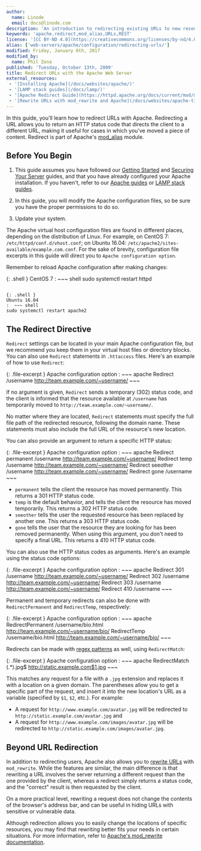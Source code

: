 ```yaml
---
author:
  name: Linode
  email: docs@linode.com
description: 'An introduction to redirecting existing URLs to new resources with the Apache HTTP server.'
keywords: 'apache,redirect,mod_alias,URLs,REST'
license: '[CC BY-ND 4.0](https://creativecommons.org/licenses/by-nd/4.0)'
alias: ['web-servers/apache/configuration/redirecting-urls/']
modified: Friday, January 6th, 2017
modified_by:
  name: Phil Zona
published: 'Tuesday, October 13th, 2009'
title: Redirect URLs with the Apache Web Server
external_resources:
 - '[Installing Apache](/docs/websites/apache/)'
 - '[LAMP stack guides](/docs/lamp/)'
 - '[Apache Redirect Guide](https://httpd.apache.org/docs/current/mod/mod_alias.html#redirect)'
 - '[Rewrite URLs with mod_rewrite and Apache](/docs/websites/apache-tips-and-tricks/rewrite-urls-with-modrewrite-and-apache)'
---
```


In this guide, you'll learn how to redirect URLs with Apache. Redirecting a URL allows you to return an HTTP status code that directs the client to a different URL, making it useful for cases in which you've moved a piece of content. Redirect is part of Apache's [mod_alias](https://httpd.apache.org/docs/current/mod/mod_alias.html) module.

## Before You Begin

1.  This guide assumes you have followed our [Getting Started](/docs/getting-started) and [Securing Your Server](/docs/security/securing-your-server) guides, and that you have already configured your Apache installation. If you haven't, refer to our [Apache guides](https://www.linode.com/docs/websites/apache/) or [LAMP stack guides](https://www.linode.com/docs/websites/lamp/).

2.  In this guide, you will modify the Apache configuration files, so be sure you have the proper permissions to do so.

3.  Update your system.

The Apache virtual host configuration files are found in different places, depending on the distribution of Linux. For example, on CentOS 7: `/etc/httpd/conf.d/vhost.conf`; on Ubuntu 16.04: `/etc/apache2/sites-available/example.com.conf`. For the sake of brevity, configuration file excerpts in this guide will direct you to `Apache configuration option`.

Remember to reload Apache configuration after making changes:

{: .shell }
CentOS 7
:  ~~~ shell
   sudo systemctl restart httpd
   ~~~

{: .shell }
Ubuntu 16.04
:  ~~~ shell
   sudo systemctl restart apache2
   ~~~

## The Redirect Directive

`Redirect` settings can be located in your main Apache configuration file, but we recommend you keep them in your virtual host files or directory blocks. You can also use `Redirect` statements in `.httaccess` files. Here's an example of how to use `Redirect`:

{: .file-excerpt }
Apache configuration option
:   ~~~ apache
    Redirect /username http://team.example.com/~username/
    ~~~

If no argument is given, `Redirect` sends a temporary (302) status code, and the client is informed that the resource available at `/username` has temporarily moved to `http://team.example.com/~username/`.

No matter where they are located, `Redirect` statements must specify the full file path of the redirected resource, following the domain name. These statements must also include the full URL of the resource's new location.

You can also provide an argument to return a specific HTTP status:

{: .file-excerpt }
Apache configuration option
:   ~~~ apache
    Redirect permanent /username http://team.example.com/~username/
    Redirect temp /username http://team.example.com/~username/
    Redirect seeother /username http://team.example.com/~username/
    Redirect gone /username
    ~~~

-   `permanent` tells the client the resource has moved permanently. This returns a 301 HTTP status code.
-   `temp` is the default behavior, and tells the client the resource has moved temporarily. This returns a 302 HTTP status code.
-   `seeother` tells the user the requested resource has been replaced by another one. This returns a 303 HTTP status code.
-   `gone` tells the user that the resource they are looking for has been removed permanently. When using this argument, you don't need to specify a final URL. This returns a 410 HTTP status code.

You can also use the HTTP status codes as arguments. Here's an example using the status code options:

{: .file-excerpt }
Apache configuration option
:   ~~~ apache
    Redirect 301 /username http://team.example.com/~username/
    Redirect 302 /username http://team.example.com/~username/
    Redirect 303 /username http://team.example.com/~username/
    Redirect 410 /username
    ~~~

Permanent and temporary redirects can also be done with `RedirectPermanent` and `RedirectTemp`, respectively:

{: .file-excerpt }
Apache configuration option
:   ~~~ apache
    RedirectPermanent /username/bio.html http://team.example.com/~username/bio/
    RedirectTemp /username/bio.html http://team.example.com/~username/bio/
    ~~~

Redirects can be made with [regex patterns](https://en.wikipedia.org/wiki/Regular_expression) as well, using `RedirectMatch`:

{: .file-excerpt }
Apache configuration option
:   ~~~ apache
    RedirectMatch (.*)\.jpg$ http://static.example.com$1.jpg
    ~~~

This matches any request for a file with a `.jpg` extension and replaces it with a location on a given domain. The parentheses allow you to get a specific part of the request, and insert it into the new location's URL as a variable (specified by `$1`, `$2`, etc.). For example:

-   A request for `http://www.example.com/avatar.jpg` will be redirected to `http://static.example.com/avatar.jpg` and
-   A request for `http://www.example.com/images/avatar.jpg` will be redirected to `http://static.example.com/images/avatar.jpg`.

## Beyond URL Redirection

In addition to redirecting users, Apache also allows you to [rewrite URLs](/docs/websites/apache-tips-and-tricks/rewrite-urls-with-modrewrite-and-apache) with `mod_rewrite`. While the features are similar, the main difference is that rewriting a URL involves the server returning a different request than the one provided by the client, whereas a redirect simply returns a status code, and the "correct" result is then requested by the client.

On a more practical level, rewriting a request does not change the contents of the browser's address bar, and can be useful in hiding URLs with sensitive or vulnerable data.

Although redirection allows you to easily change the locations of specific resources, you may find that rewriting better fits your needs in certain situations. For more information, refer to [Apache's mod_rewrite documentation](https://httpd.apache.org/docs/current/mod/mod_rewrite.html).
